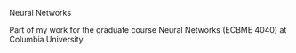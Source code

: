 Neural Networks

Part of my work for the graduate course Neural Networks (ECBME 4040) at Columbia University
